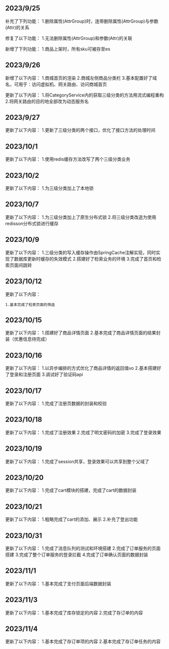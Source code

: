 <!--
 * @Author: InnerSekiro a18290531268@163.com
 * @Date: 2023-09-25 21:43:28
 * @LastEditors: InnerSekiro a18290531268@163.com
 * @LastEditTime: 2023-11-01 20:56:12
 * @FilePath: \undefinedc:\Users\ASUS\Desktop\IDEA\mall\bugFixingLog.md
 * @Description: 这是默认设置,请设置`customMade`, 打开koroFileHeader查看配置 进行设置: https://github.com/OBKoro1/koro1FileHeader/wiki/%E9%85%8D%E7%BD%AE
-->

## 2023/9/25

补充了下列功能：
    1.删除属性(AttrGroup)时，连带删除属性(AttrGroup)与参数(Attr)的关系

修复了以下功能：
    1.无法删除属性(AttrGroup)和参数(Attr)的关联

新增了下列功能：
    1.商品上架时，所有sku可被存至es







## 2023/9/26

新增了以下内容：
    1.商城首页的渲染
    2.商城左侧商品分类栏
    3.基本配置好了域名，可用于：访问虚拟机、网关路由、访问商城首页

更新了以下内容：
    1.将CategoryService内的获取三级分类的方法用流式编程重构
    2.将网关路由的目的地全部改为动态服务名



## 2023/9/27

更新了以下内容：
    1.更新了三级分类的两个接口，优化了接口方法的处理时间




## 2023/10/1

更新了以下内容：
    1.使用redis缓存方法改写了两个三级分类业务




## 2023/10/2

更新了以下内容：
    1.为三级分类加上了本地锁




## 2023/10/7

更新了以下内容：
    1.为三级分类加上了原生分布式锁
    2.将三级分类改造为使用redisson分布式锁进行缓存
    




## 2023/10/9

更新了以下内容：
    1.三级分类的写入缓存操作由SpringCache注解实现，同时实现了数据库更新时缓存的失效模式
    2.搭建好了检索业务的环境
    3.完成了首页和检索页面间跳转




## 2023/10/12

更新了以下内容：

    1.基本完成了检索页面的筛选



## 2023/10/15

更新了以下内容：
    1.搭建好了商品详情页面
    2.基本完成了商品详情页面的结果封装（优惠信息待完成）









## 2023/10/16

更新了以下内容：
    1.以异步编排的方式优化了商品详情的返回值vo
    2.基本搭建好了登录和注册页面
    3.调试好了验证码api


## 2023/10/17

更新了以下内容：
    1.完成了注册页数据的封装和校验




## 2023/10/18

更新了以下内容：
    1.完成了注册效果
    2.完成了明文密码的加密
    3.完成了登录效果




## 2023/10/19

更新了以下内容：
    1.完成了session共享，登录效果可以共享到整个父域了


## 2023/10/20

更新了以下内容：
    1.完成了cart模块的搭建，完成了cart的数据封装




## 2023/10/21

更新了以下内容：
    1.粗略完成了cart的添加、展示
    2.补充了登出功能
    


## 2023/10/31

更新了以下内容：
    1.完成了消息队列的测试和环境搭建
    2.完成了订单服务的页面搭建
    3.完成了整个订单服务的登录拦截
    4.完成了订单确认页面的数据封装
    


## 2023/11/1

更新了以下内容：
    1.基本完成了支付页面后端数据封装





## 2023/11/3

更新了以下内容：
    1.基本完成了库存锁定的内容
    2.完成了存订单的内容






## 2023/11/4

更新了以下内容：
    1.基本完成了存订单项的内容
    2.基本完成了存订单任务的内容